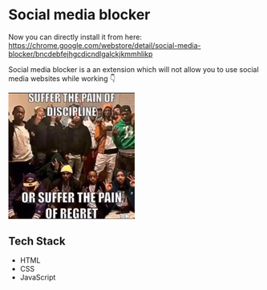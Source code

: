 # Social media blocker

Now you can directly install it from here: https://chrome.google.com/webstore/detail/social-media-blocker/bncdebfejhgcdicndlgalckjkmmhlikp

Social media blocker is a an extension which will not allow you to use social media websites while working 👇

<img src = "./assets/yuh.png" width="50%">

## Tech Stack

- HTML
- CSS
- JavaScript
